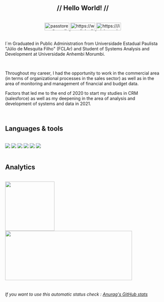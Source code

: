 <div align="center">
<h2 style="font-weight:bold"> // Hello World! // </h2>

<br>
<!--YOU ARE ✨ _s.p.e.c.i.a.l._ ✨ repository because its `README.md` (this file) appears on your GitHub profile.
-->

<a href="#passtoreg@gmail.com">
   <img width ="80" height="25" src="https://img.shields.io/badge/Gmail-D14836?style=for-the-badge&logo=gmail&logoColor=white"  alt="passtoregg@gmail.com"/>
</a>

<a href="https://www.linkedin.com/in/giancarlo-pastore-029853169/">
   <img width ="80" height="25" src="https://img.shields.io/badge/LinkedIn-0077B5?style=for-the-badge&logo=linkedin&logoColor=white" alt="https://www.linkedin.com/in/giancarlo-pastore-029853169/">
</a>   

<a href="https://trailblazer.me/id/gpastore5">
   <img width ="80" height="25" src="https://img.shields.io/badge/Trailhead-0077B5?style=for-the-badge&logo=Trailhead&logoColor=white" alt="https:///in/giancarlo-pastore-029853169/">
   </a>
</div>
<br/>

<p>

I´m Graduated in Public Administration from Universidade Estadual Paulista "Júlio de Mesquita Filho" (FCLAr) and Student of Systems Analysis and Development at Universidade Anhembi Morumbi.
</p>
<br>
<p>
Throughout my career, I had the opportunity to work in the commercial area (in terms of organizational processes in the sales sector) as well as in the area of ​​monitoring and management of financial and budget data.

Factors that led me to the end of 2020 to start my studies in CRM (salesforce) as well as my deepening in the area of ​​analysis and development of systems and data in 2021.
</p>
<br/>

<div>

<h2 style="font-weight:bold"> Languages & tools </h2>
<br/>

<img src="https://img.shields.io/badge/HTML5-E34F26?style=for-the-badge&logo=html5&logoColor=white"/>

<img  src="https://img.shields.io/badge/CSS3-1572B6?style=for-the-badge&logo=css3&logoColor=white"/>

<img src="https://img.shields.io/badge/JavaScript-323330?style=for-the-badge&logo=javascript&logoColor=F7DF1E"/>

<img src="https://img.shields.io/badge/Python-FFD43B?style=for-the-badge&logo=python&logoColor=darkgreen"/>

<img src="https://img.shields.io/badge/Visual_Studio_Code-0078D4?style=for-the-badge&logo=visual%20studio%20code&logoColor=white">

<img  src="https://img.shields.io/badge/Salesforce-00A1E0?style=for-the-badge&logo=Salesforce&logoColor=white"/>

</div>
<br/>

 

<h2 style="font-weight:bold"> Analytics </h2>
<br/>

   <a href="https://github.com/Pastoregg">

   <img height="160em" src="https://github-readme-stats-lime-nine.vercel.app/api?username=Pastoregg&show_icons=true&theme=dracula " />

   <img  height="160em" width ="412" src="https://github-readme-stats.vercel.app/api/top-langs/?username=Pastoregg&layout=compact&&theme=dracula " />
   
   </a>

<br/>
<br/>
<h6>
    If you want to use this automatic status check : <a href="https://github.com/anuraghazra/github-readme-stats">
     Anurag's GitHub stats </a>
</h6>
